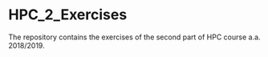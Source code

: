 # HPC_2_Exercises

The repository contains the exercises of the second part of HPC course a.a. 2018/2019.
